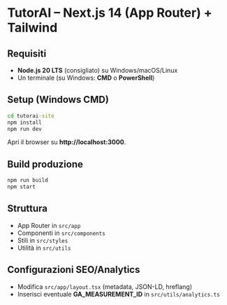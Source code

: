 # TutorAI – Next.js 14 (App Router) + Tailwind

## Requisiti
- **Node.js 20 LTS** (consigliato) su Windows/macOS/Linux
- Un terminale (su Windows: **CMD** o **PowerShell**)

## Setup (Windows CMD)
```cmd
cd tutorai-site
npm install
npm run dev
```
Apri il browser su **http://localhost:3000**.

## Build produzione
```cmd
npm run build
npm start
```

## Struttura
- App Router in `src/app`
- Componenti in `src/components`
- Stili in `src/styles`
- Utilità in `src/utils`

## Configurazioni SEO/Analytics
- Modifica `src/app/layout.tsx` (metadata, JSON-LD, hreflang)
- Inserisci eventuale **GA_MEASUREMENT_ID** in `src/utils/analytics.ts`
